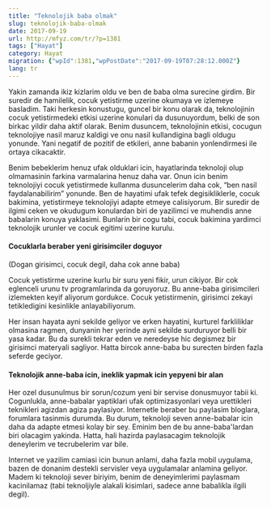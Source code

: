 ```yaml
---
title: "Teknolojik baba olmak"
slug: teknolojik-baba-olmak
date: 2017-09-19
url: http://mfyz.com/tr/?p=1381
tags: ["Hayat"]
category: Hayat
migration: {"wpId":1381,"wpPostDate":"2017-09-19T07:28:12.000Z"}
lang: tr
---
```


Yakin zamanda ikiz kizlarim oldu ve ben de baba olma surecine girdim. Bir suredir de hamilelik, cocuk yetistirme uzerine okumaya ve izlemeye basladim. Taki herkesin konustugu, guncel bir konu olarak da, teknolojinin cocuk yetistirmedeki etkisi uzerine konulari da dusunuyordum, belki de son birkac yildir daha aktif olarak. Benim dusuncem, teknolojinin etkisi, cocugun teknolojiye nasil maruz kaldigi ve onu nasil kullandigina bagli oldugu yonunde. Yani negatif de pozitif de etkileri, anne babanin yonlendirmesi ile ortaya cikacaktir.

Benim bebeklerim henuz ufak olduklari icin, hayatlarinda teknoloji olup olmamasinin farkina varmalarina henuz daha var. Onun icin benim teknolojiyi cocuk yetistirmede kullanma dusuncelerim daha cok, “ben nasil faydalanabilirim” yonunde. Ben de hayatimi ufak tefek degisikliklerle, cocuk bakimina, yetistirmeye teknolojiyi adapte etmeye calisiyorum. Bir suredir de ilgimi ceken ve okudugum konulardan biri de yazilimci ve muhendis anne babalarin konuya yaklasimi. Bunlarin bir cogu tabi, cocuk bakimina yardimci teknolojik urunler ve cocuk egitimi uzerine kurulu.

#### Cocuklarla beraber yeni girisimciler doguyor

(Dogan girisimci, cocuk degil, daha cok anne baba)

Cocuk yetistirme uzerine kurlu bir suru yeni fikir, urun cikiyor. Bir cok eglenceli urunu tv programlarinda da goruyoruz. Bu anne-baba girisimcileri izlemekten keyif aliyorum gordukce. Cocuk yetistirmenin, girisimci zekayi tetikledigini kesinlikle anlayabiliyorum.

Her insan hayata ayni sekilde geliyor ve erken hayatini, kurturel farkliliklar olmasina ragmen, dunyanin her yerinde ayni sekilde surduruyor belli bir yasa kadar. Bu da surekli tekrar eden ve neredeyse hic degismez bir girisimci materyali sagliyor. Hatta bircok anne-baba bu surecten birden fazla seferde geciyor.

#### Teknolojik anne-baba icin, ineklik yapmak icin yepyeni bir alan

Her ozel dusunulmus bir sorun/cozum yeni bir servise donusmuyor tabii ki. Cogunlukla, anne-babalar yaptiklari ufak optimizasyonlari veya urettikleri teknikleri agizdan agiza paylasiyor. Internetle beraber bu paylasim bloglara, forumlara tasinmis durumda. Bu durum, teknoloji seven anne-babalar icin daha da adapte etmesi kolay bir sey. Eminim ben de bu anne-baba'lardan biri olacagim yakinda. Hatta, hali hazirda paylasacagim teknolojik deneylerim ve tecrubelerim var bile.

Internet ve yazilim camiasi icin bunun anlami, daha fazla mobil uygulama, bazen de donanim destekli servisler veya uygulamalar anlamina geliyor. Madem ki teknoloji sever biriyim, benim de deneyimlerimi paylasmam kacinilamaz (tabi teknoljiyle alakali kisimlari, sadece anne babalikla ilgili degil).